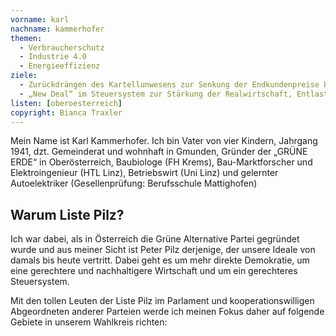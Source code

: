 ```yaml
---
vorname: karl
nachname: kammerhofer
themen:
  - Verbraucherschutz
  - Industrie 4.0
  - Energieeffizienz
ziele:
  - Zurückdrängen des Kartellunwesens zur Senkung der Endkundenpreise bei gleichzeitiger Steigerung der Qualität.
  - „New Deal“ im Steuersystem zur Stärkung der Realwirtschaft, Entlastung des Faktors Arbeit und Sicherstellung eines gerechten Beitrags aus Millionenerbschaften und –vermögen.
listen: [oberoesterreich]
copyright: Bianca Traxler
---
```


Mein Name ist Karl Kammerhofer. Ich bin Vater von vier Kindern, Jahrgang 1941, dzt. Gemeinderat und wohnhaft in Gmunden, Gründer der „GRÜNE ERDE“ in Oberösterreich, Baubiologe (FH Krems), Bau-Marktforscher und Elektroingenieur (HTL Linz), Betriebswirt (Uni Linz) und gelernter Autoelektriker (Gesellenprüfung: Berufsschule Mattighofen)

## Warum Liste Pilz?

Ich war dabei, als in Österreich die Grüne Alternative Partei gegründet wurde und aus meiner Sicht ist Peter Pilz derjenige, der unsere Ideale von damals bis heute vertritt. Dabei geht es um mehr direkte Demokratie, um eine gerechtere und nachhaltigere Wirtschaft und um ein gerechteres Steuersystem.

Mit den tollen Leuten der Liste Pilz im Parlament und kooperationswilligen Abgeordneten anderer Parteien werde ich meinen Fokus daher auf folgende Gebiete in unserem Wahlkreis richten: